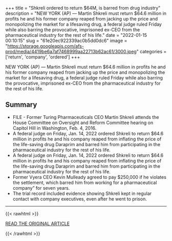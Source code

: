 +++
title = "Shkreli ordered to return $64M, is barred from drug industry"
description = "NEW YORK (AP) — Martin Shkreli must return $64.6 million in profits he and his former company reaped from jacking up the price and monopolizing the market for a lifesaving drug, a federal judge ruled Friday while also barring the provocative, imprisoned ex-CEO  from the pharmaceutical industry for the rest of his life."
date = "2022-01-15 00:10:15"
slug = "61e20ec922339ac0b5dd0dc6"
image = "https://storage.googleapis.com/afs-prod/media/4419be6a7af7468999aa22713b62ac61/3000.jpeg"
categories = ['return', 'company', 'ordered']
+++

NEW YORK (AP) — Martin Shkreli must return $64.6 million in profits he and his former company reaped from jacking up the price and monopolizing the market for a lifesaving drug, a federal judge ruled Friday while also barring the provocative, imprisoned ex-CEO  from the pharmaceutical industry for the rest of his life.

## Summary

- FILE - Former Turing Pharmaceuticals CEO Martin Shkreli attends the House Committee on Oversight and Reform Committee hearing on Capitol Hill in Washington, Feb. 4, 2016.
- A federal judge on Friday, Jan. 14, 2022 ordered Shkreli to return $64.6 million in profits he and his company reaped from inflating the price of the life-saving drug Daraprim and barred him from participating in the pharmaceutical industry for the rest of his life.
- A federal judge on Friday, Jan. 14, 2022 ordered Shkreli to return $64.6 million in profits he and his company reaped from inflating the price of the life-saving drug Daraprim and barred him from participating in the pharmaceutical industry for the rest of his life.
- Former Vyera CEO Kevin Mulleady agreed to pay $250,000 if he violates the settlement, which barred him from working for a pharmaceutical company” for seven years.
- The trial record included evidence showing Shkreli kept in regular contact with company executives, even after he went to prison.

---

{{< rawhtml >}}
  <p class="article-category">
    <a target="_blank" href="https://apnews.com/article/martin-shkreli-daraprim-profits-fb77aee9ed155f9a74204cfb13fc1130">READ THE ORIGINAL ARTICLE</a>
  </p>
{{< /rawhtml >}}
